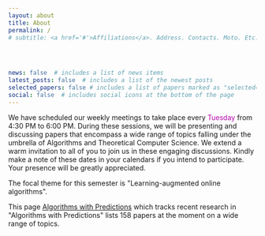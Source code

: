 ```yaml
---
layout: about
title: About
permalink: /
# subtitle: <a href='#'>Affiliations</a>. Address. Contacts. Moto. Etc.


  

news: false  # includes a list of news items
latest_posts: false  # includes a list of the newest posts
selected_papers: false # includes a list of papers marked as "selected={true}"
social: false  # includes social icons at the bottom of the page
---
```


We have scheduled our weekly meetings to take place every <span style='color:#B509AC'>Tuesday</span> from 4:30 PM to 6:00 PM. During these sessions, we will be presenting and discussing papers that encompass a wide range of topics falling under the umbrella of Algorithms and Theoretical Computer Science. We extend a warm invitation to all of you to join us in these engaging discussions. Kindly make a note of these dates in your calendars if you intend to participate. Your presence will be greatly appreciated.

The focal theme for this semester is "Learning-augmented online algorithms". 

This page [Algorithms with Predictions](https://algorithms-with-predictions.github.io/) which tracks recent research in "Algorithms with Predictions" lists 158 papers at the moment on a wide range of topics. 


